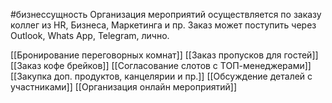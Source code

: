 #бизнессущность 
Организация мероприятий осуществляется по заказу коллег из HR, Бизнеса, Маркетинга и пр. Заказ может поступить через Outlook, Whats App, Telegram, лично.

[[Бронирование переговорных комнат]]
[[Заказ пропусков для гостей]]
[[Заказ кофе брейков]]
[[Согласование слотов с ТОП-менеджерами]]
[[Закупка доп. продуктов, канцелярии и пр.]]
[[Обсуждение деталей с участниками]]
[[Организация онлайн мероприятий]]
